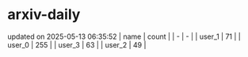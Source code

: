 # arxiv-daily
updated on 2025-05-13 06:35:52
| name | count |
| - | - |
| user_1 | 71 |
| user_0 | 255 |
| user_3 | 63 |
| user_2 | 49 |

